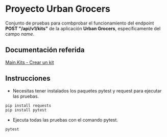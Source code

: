 ﻿# Proyecto Urban Grocers

Conjunto de pruebas para combprobar el funcionamiento del endpoint **POST "/api/v1/kits"** de la aplicación **Urban Grocers**, específicamente del campo *name*.


## Documentación referida

[Main.Kits - Crear un kit](https://cnt-02715c4f-aafd-495f-b5a5-0f68c23d5332.containerhub.tripleten-services.com/docs/#api-Main.Kits-CreateKit)

## Instrucciones

- Necesitas tener instalados los paquetes pytest y request para ejecutar las pruebas.

```sh
pip install requests
pip install pytest
```

- Ejecuta todas las pruebas con el comando pytest.
```sh
pytest
```